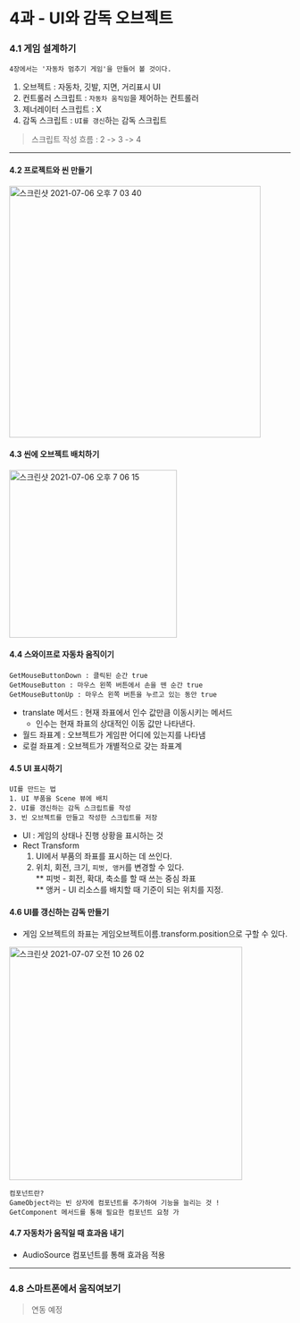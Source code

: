 # 4과 - UI와 감독 오브젝트

### 4.1 게임 설계하기
  
    4장에서는 '자동차 멈추기 게임'을 만들어 볼 것이다. 

1. 오브젝트 : 자동차, 깃발, 지면, 거리표시 UI
2. 컨트롤러 스크립트 : `자동차 움직임`을 제어하는 컨트롤러
3. 제너레이터 스크립트 : X
4. 감독 스크립트 : `UI를 갱신`하는 감독 스크립트

> 스크립트 작성 흐름 : 2 -> 3 -> 4

-----
#### 4.2 프로젝트와 씬 만들기

<img width="450" alt="스크린샷 2021-07-06 오후 7 03 40" src="https://user-images.githubusercontent.com/43170505/124582321-e1cc9180-de8c-11eb-9e36-d9c2ce79058e.png">

#### 4.3 씬에 오브젝트 배치하기

<img width="300" alt="스크린샷 2021-07-06 오후 7 06 15" src="https://user-images.githubusercontent.com/43170505/124582724-3e2fb100-de8d-11eb-9731-04d960cd61fe.png">

#### 4.4 스와이프로 자동차 움직이기

    GetMouseButtonDown : 클릭된 순간 true
    GetMouseButton : 마우스 왼쪽 버튼에서 손을 뗀 순간 true
    GetMouseButtonUp : 마우스 왼쪽 버튼을 누르고 있는 동안 true


- translate 메서드 : 현재 좌표에서 인수 값만큼 이동시키는 메서드
    - 인수는 현재 좌표의 상대적인 이동 값만 나타낸다.
- 월드 좌표계 : 오브젝트가 게임판 어디에 있는지를 나타냄
- 로컬 좌표계 : 오브젝트가 개별적으로 갖는 좌표계

#### 4.5 UI 표시하기

    UI를 만드는 법
    1. UI 부품을 Scene 뷰에 배치
    2. UI를 갱신하는 감독 스크립트를 작성
    3. 빈 오브젝트를 만들고 작성한 스크립트를 저장

- UI : 게임의 상태나 진행 상황을 표시하는 것
- Rect Transform
    1. UI에서 부품의 좌표를 표시하는 데 쓰인다.
    2. 위치, 회전, 크기, `피벗, 앵커`를 변경할 수 있다.
       <br> ** 피벗 - 회전, 확대, 축소를 할 때 쓰는 중심 좌표
       <br> ** 앵커 - UI 리소스를 배치할 때 기준이 되는 위치를 지정.

#### 4.6 UI를 갱신하는 감독 만들기

- 게임 오브젝트의 좌표는 게임오브젝트이름.transform.position으로 구할 수 있다.
  
<img width="417" alt="스크린샷 2021-07-07 오전 10 26 02" src="https://user-images.githubusercontent.com/43170505/124686253-bb9b0600-df0d-11eb-9e99-04d9f2159b47.png">
  
    컴포넌트란?
    GameObject라는 빈 상자에 컴포넌트를 추가하여 기능을 늘리는 것 !
    GetComponent 메서드를 통해 필요한 컴포넌트 요청 가

#### 4.7 자동차가 움직일 때 효과음 내기

- AudioSource 컴포넌트를 통해 효과음 적용

-----
### 4.8 스마트폰에서 움직여보기

> 연동 예정












